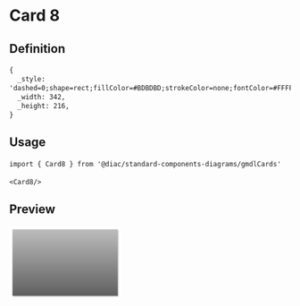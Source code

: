 # Card 8

## Definition

```
{
  _style: 'dashed=0;shape=rect;fillColor=#BDBDBD;strokeColor=none;fontColor=#FFFFFF;fontSize=22;fontStyle=0;verticalAlign=bottom;spacingBottom=48;spacingLeft=0;align=left;spacing=12;gradientColor=#606060;shadow=1;whiteSpace=wrap;html=1;',
  _width: 342,
  _height: 216,
}
```

## Usage

```
import { Card8 } from '@diac/standard-components-diagrams/gmdlCards'

<Card8/>
```

## Preview

<img src="./card-8.png" width="200"/>
